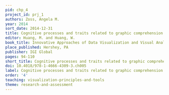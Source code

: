 ```yaml
---
pid: chp_4
project_id: prj_1
authors: Zoss, Angela M.
year: 2014
sort_date: 2014-12-31
title: Cognitive processes and traits related to graphic comprehension
editor: Huang, M. and Huang, W.
book_title: Innovative Approaches of Data Visualization and Visual Analytics
place_published: Hershey, PA
publisher: IGI Global
pages: 94-110
short_title: Cognitive processes and traits related to graphic comprehension
doi: 10.4018/978-1-4666-4309-3.ch005
label: Cognitive processes and traits related to graphic comprehension
order: '4'
teaching: visualization-principles-and-tools
theme: research-and-assessment
---
```

